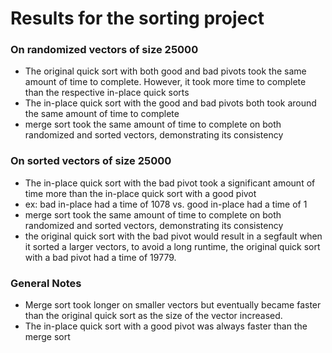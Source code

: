 # Results for the sorting project

### On randomized vectors of size 25000
* The original quick sort with both good and bad pivots took the same amount of time to complete. However, it took more time to complete than the respective in-place quick sorts
* The in-place quick sort with the good and bad pivots both took around the same amount of time to complete
* merge sort took the same amount of time to complete on both randomized and sorted vectors, demonstrating its consistency

### On sorted vectors of size 25000
* The in-place quick sort with the bad pivot took a significant amount of time more than the in-place quick sort with a good pivot
 * ex: bad in-place had a time of 1078 vs. good in-place had a time of 1
* merge sort took the same amount of time to complete on both randomized and sorted vectors, demonstrating its consistency
* the original quick sort with the bad pivot would result in a segfault when it sorted a larger vectors, to avoid a long runtime, the original quick sort with a bad pivot had a time of 19779.

### General Notes
* Merge sort took longer on smaller vectors but eventually became faster than the original quick sort as the size of the vector increased.
* The in-place quick sort with a good pivot was always faster than the merge sort 
